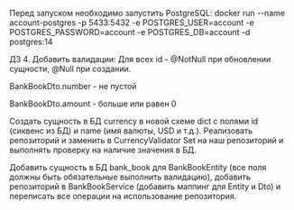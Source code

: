 Перед запуском необходимо запустить PostgreSQL:
docker run --name account-postgres -p 5433:5432 -e POSTGRES_USER=account -e POSTGRES_PASSWORD=account -e POSTGRES_DB=account -d postgres:14

ДЗ 4. 
Добавить валидации:
Для всех id - @NotNull при обновлении сущности, @Null при создании.

BankBookDto.number - не пустой

BankBookDto.amount - больше или равен 0

Создать сущность в БД currency в новой схеме dict с полями id (сиквенс из БД) 
и name (имя валюты, USD и т.д.). Реализовать репозиторий и заменить в CurrencyValidator Set на наш репозиторий 
и выполнять проверку на наличие значения в БД.

Добавить сущность в БД bank_book для BankBookEntity (все поля должны быть обязательные выполнить валидацию), 
добавить репозиторий в BankBookService (добавить маппинг для Entity и Dto) 
и переписать все операции на использование репозитория.
